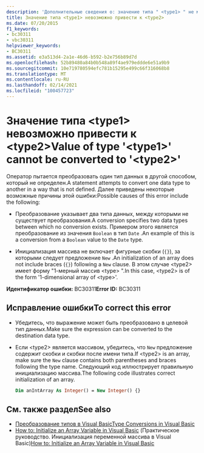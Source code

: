 ```yaml
---
description: 'Дополнительные сведения о: значение типа " <type1> " не может быть преобразовано в " <type2> "'
title: Значение типа <type1> невозможно привести к <type2>
ms.date: 07/20/2015
f1_keywords:
- bc30311
- vbc30311
helpviewer_keywords:
- BC30311
ms.assetid: e3a513d4-2a1e-46d6-b592-b2e756b89d7d
ms.openlocfilehash: 52b89480a84b0b548a89f4ae979eddde6e51a9b9
ms.sourcegitcommit: 10e719780594efc781b15295e499c66f316068b8
ms.translationtype: MT
ms.contentlocale: ru-RU
ms.lasthandoff: 02/14/2021
ms.locfileid: "100457723"
---
```

# <a name="value-of-type-type1-cannot-be-converted-to-type2"></a><span data-ttu-id="f2b1e-103">Значение типа \<type1> невозможно привести к \<type2></span><span class="sxs-lookup"><span data-stu-id="f2b1e-103">Value of type '\<type1>' cannot be converted to '\<type2>'</span></span>

<span data-ttu-id="f2b1e-104">Оператор пытается преобразовать один тип данных в другой способом, который не определен.</span><span class="sxs-lookup"><span data-stu-id="f2b1e-104">A statement attempts to convert one data type to another in a way that is not defined.</span></span> <span data-ttu-id="f2b1e-105">Далее приведены некоторые возможные причины этой ошибки:</span><span class="sxs-lookup"><span data-stu-id="f2b1e-105">Possible causes of this error include the following:</span></span>

- <span data-ttu-id="f2b1e-106">Преобразование указывает два типа данных, между которыми не существует преобразования.</span><span class="sxs-lookup"><span data-stu-id="f2b1e-106">A conversion specifies two data types between which no conversion exists.</span></span> <span data-ttu-id="f2b1e-107">Примером этого является преобразование из значения `Boolean` в тип `Date` .</span><span class="sxs-lookup"><span data-stu-id="f2b1e-107">An example of this is a conversion from a `Boolean` value to the `Date` type.</span></span>

- <span data-ttu-id="f2b1e-108">Инициализация массива не включает фигурные скобки (`{}`), за которыми следует предложение `New` .</span><span class="sxs-lookup"><span data-stu-id="f2b1e-108">An initialization of an array does not include braces (`{}`) following a `New` clause.</span></span> <span data-ttu-id="f2b1e-109">В этом случае \<type2> имеет форму "1-мерный массив \<type> ".</span><span class="sxs-lookup"><span data-stu-id="f2b1e-109">In this case, \<type2> is of the form '1-dimensional array of \<type>'.</span></span>

<span data-ttu-id="f2b1e-110">**Идентификатор ошибки:** BC30311</span><span class="sxs-lookup"><span data-stu-id="f2b1e-110">**Error ID:** BC30311</span></span>

## <a name="to-correct-this-error"></a><span data-ttu-id="f2b1e-111">Исправление ошибки</span><span class="sxs-lookup"><span data-stu-id="f2b1e-111">To correct this error</span></span>

- <span data-ttu-id="f2b1e-112">Убедитесь, что выражение может быть преобразовано в целевой тип данных.</span><span class="sxs-lookup"><span data-stu-id="f2b1e-112">Make sure the expression can be converted to the destination data type.</span></span>

- <span data-ttu-id="f2b1e-113">Если \<type2> является массивом, убедитесь, что `New` предложение содержит скобки и скобки после имени типа.</span><span class="sxs-lookup"><span data-stu-id="f2b1e-113">If \<type2> is an array, make sure the `New` clause contains both parentheses and braces following the type name.</span></span> <span data-ttu-id="f2b1e-114">Следующий код иллюстрирует правильную инициализацию массива.</span><span class="sxs-lookup"><span data-stu-id="f2b1e-114">The following code illustrates correct initialization of an array.</span></span>

  ```vb
  Dim anIntArray As Integer() = New Integer() {}
  ```

## <a name="see-also"></a><span data-ttu-id="f2b1e-115">См. также раздел</span><span class="sxs-lookup"><span data-stu-id="f2b1e-115">See also</span></span>

- [<span data-ttu-id="f2b1e-116">Преобразование типов в Visual Basic</span><span class="sxs-lookup"><span data-stu-id="f2b1e-116">Type Conversions in Visual Basic</span></span>](../programming-guide/language-features/data-types/type-conversions.md)
- <span data-ttu-id="f2b1e-117">[How to: Initialize an Array Variable in Visual Basic](../programming-guide/language-features/arrays/how-to-initialize-an-array-variable.md) (Практическое руководство. Инициализация переменной массива в Visual Basic)</span><span class="sxs-lookup"><span data-stu-id="f2b1e-117">[How to: Initialize an Array Variable in Visual Basic](../programming-guide/language-features/arrays/how-to-initialize-an-array-variable.md)</span></span>
